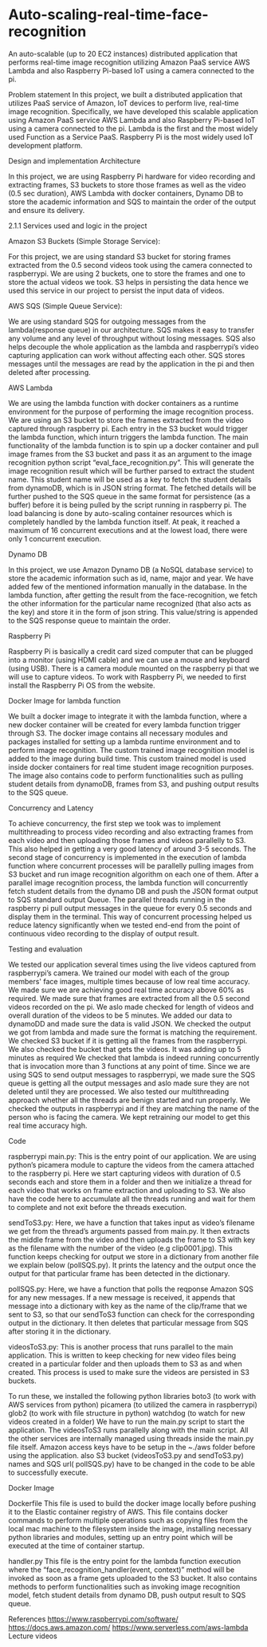 # Auto-scaling-real-time-face-recognition
An auto-scalable (up to 20 EC2 instances) distributed application that performs real-time image recognition utilizing Amazon PaaS service AWS Lambda and also Raspberry Pi-based IoT using a camera connected to the pi.


Problem statement
In this project, we built a distributed application that utilizes PaaS service of Amazon, IoT devices to perform live, real-time image recognition. Specifically, we have developed this scalable application using Amazon PaaS service AWS Lambda and also Raspberry Pi-based IoT using a camera connected to the pi. Lambda is the first and the most widely used Function as a Service PaaS. Raspberry Pi is the most widely used IoT development platform. 

Design and implementation
Architecture

In this project, we are using Raspberry Pi hardware for video recording and extracting frames, S3 buckets to store those frames as well as the video (0.5 sec duration), AWS Lambda with docker containers, Dynamo DB to store the academic information and SQS to maintain the order of the output and ensure its delivery.


2.1.1 Services used and logic in the project

Amazon S3 Buckets (Simple Storage Service): 

For this project, we are using standard S3 bucket for storing frames extracted from the 0.5 second videos took using the camera connected to raspberrypi. We are using 2 buckets, one to store the frames and one to store the actual videos we took. S3 helps in persisting the data hence we used this service in our project to persist the input data of videos.

AWS SQS (Simple Queue Service):

We are using standard SQS for outgoing messages from the lambda(response queue) in our architecture. SQS makes it easy to transfer any volume and any level of throughput without losing messages. SQS also helps decouple the whole application as the lambda and raspberrypi’s video capturing application can work without affecting each other. SQS stores messages until the messages are read by the application in the pi and then deleted after processing.

AWS Lambda

We are using the lambda function with docker containers as a runtime environment for the purpose of performing the image recognition process. We are using an S3 bucket to store the frames extracted from the video captured through raspberry pi. Each entry in the S3 bucket would trigger the lambda function, which inturn triggers the lambda function. The main functionality of the lambda function is to spin up a docker container and pull image frames from the S3 bucket and pass it as an argument to the image recognition python script “eval_face_recognition.py”. This will generate the image recognition result which will be further parsed to extract the student name. This student name will be used as a key to fetch the student details from dynamoDB, which is in JSON string format. The fetched details will be further pushed to the SQS queue in the same format for persistence (as a buffer) before it is being pulled by the script running in raspberry pi. The load balancing is done by auto-scaling container resources which is completely handled by the lambda function itself. At peak, it reached a maximum of 16 concurrent executions and at the lowest load, there were only 1 concurrent execution.

Dynamo DB

In this project, we use Amazon Dynamo DB (a NoSQL database service) to store the academic information such as id, name, major and year. We have added few of the mentioned information manually in the database. In the lambda function, after getting the result from the face-recognition, we fetch the other information for the particular name recognized (that also acts as the key) and store it in the form of json string. This value/string is appended to the SQS response queue to maintain the order.

Raspberry Pi

Raspberry Pi is basically a credit card sized computer that can be plugged into a monitor (using HDMI cable) and we can use a mouse and keyboard (using USB). There is a camera module mounted on the raspberry pi that we will use to capture videos. To work with Raspberry Pi, we needed to first install the Raspberry Pi OS from the website. 

Docker Image for lambda function

We built a docker image to integrate it with the lambda function, where a new docker container will be created for every lambda function trigger through S3. The docker image contains all necessary modules and packages installed for setting up a lambda runtime environment and to perform image recognition. The custom trained image recognition model is added to the image during build time. This custom trained model is used inside docker containers for real time student image recognition purposes. The image also contains code to perform functionalities such as pulling student details from dynamoDB, frames from S3, and pushing output results to the SQS queue. 

Concurrency and Latency

To achieve concurrency, the first step we took was to implement multithreading to process video recording and also extracting frames from each video and then uploading those frames and videos parallelly to S3. This also helped in getting a very good latency of around 3-5 seconds. The second stage of concurrency is implemented in the execution of lambda function where concurrent processes will be parallelly pulling images from S3 bucket and run image recognition algorithm on each one of them. After a parallel image recognition process, the lambda function will concurrently fetch student details from the dynamo DB and push the JSON format output to SQS standard output Queue. The parallel threads running in the raspberry pi pull output messages in the queue for every 0.5 seconds and display them in the terminal. This way of concurrent processing helped us reduce latency significantly when we tested end-end from the point of continuous video recording to the display of output result.

Testing and evaluation

We tested our application several times using the live videos captured from raspberrypi’s camera. 
We trained our model with each of the group members' face images, multiple times because of low real time accuracy. We made sure we are achieving good real time accuracy above 60% as required.
We made sure that frames are extracted from all the 0.5 second videos recorded on the pi. We aslo made checked for length of videos and overall duration of the videos to be 5 minutes.
We added our data to dynamoDD and made sure the data is valid JSON.
We checked the output we got from lambda and made sure the format is matching the requirement.
We checked S3 bucket if it is getting all the frames from the raspberrypi. We also checked the bucket that gets the videos. It was adding up to 5 minutes as required
We checked that lambda is indeed running concurrently that is invocation more than 3 functions at any point of time.
Since we are using SQS to send output messages to raspberrypi, we made sure the SQS queue is getting all the output messages and aslo made sure they are not deleted until they are processed.
We also tested our multithreading approach whether all the threads are benign started and run properly.
We checked the outputs in raspberrypi and if they are matching the name of the person who is facing the camera. We kept retraining our model to get this real time accuracy high.

Code

raspberrypi
main.py: This is the entry point of our application. We are using python’s picamera module to capture the videos from the camera attached to the raspberry pi. Here we start capturing videos with duration of 0.5 seconds each and store them in a folder and then we initialize a thread for each video that works on frame extraction and uploading to S3. We also have the code here to accumulate all the threads running and wait for them to complete and not exit before the threads execution.

sendToS3.py:  Here, we have a function that takes input as video’s filename we get from the thread’s arguments passed from main.py. It then extracts the middle frame from the video and then uploads the frame to S3 with key as the filename with the number of the video (e.g clip0001.jpg). This function keeps checking for output we store in a dictionary from another file we explain below (pollSQS.py). It prints the latency and the output once the output for that particular frame has been detected in the dictionary.

pollSQS.py: Here, we have a function that polls the reqponse Amazon SQS for any new messages. If a new message is received, it appends that message into a dictionary with key as the name of the clip/frame that we sent to S3, so that our sendToS3 function can check for the corresponding output in the dictionary. It then deletes that particular message from SQS after storing it in the dictionary.

videosToS3.py:  This is another process that runs parallel to the main application. This is written to keep checking for new video files being created in a particular folder and then uploads them to S3 as and when created. This process is used to make sure the videos are persisted in S3 buckets.

To run these, we installed the following python libraries
boto3 (to work with AWS services from python)
picamera (to utilized the camera in raspberrypi)
glob2 (to work with file structure in python)
watchdog (to watch for new videos created in a folder)
We have to run the main.py script to start the application. The videosToS3 runs parallelly along with the main script. All the other services are internally managed using threads inside the main.py file itself.
Amazon access keys have to be setup in the ~./aws folder before using the application. also S3 bucket (videosToS3.py and sendToS3.py) names and SQS url( pollSQS.py)  have to be changed in the code to be able to successfully execute.

Docker Image

Dockerfile
This file is used to build the docker image locally before pushing it to the Elastic container registry of AWS. This file contains docker commands to perform multiple operations such as copying files from the local mac machine to the filesystem inside the image, installing necessary python libraries and modules, setting up an entry point which will be executed at the time of container startup.

handler.py
This file is the entry point for the lambda function execution where the “face_recognition_handler(event, context)” method will be invoked as soon as a frame gets uploaded to the S3 bucket. It also contains methods to perform functionalities such as invoking image recognition model, fetch student details from dynamo DB, push output result to SQS queue.

References
https://www.raspberrypi.com/software/
https://docs.aws.amazon.com/
https://www.serverless.com/aws-lambda
Lecture videos




